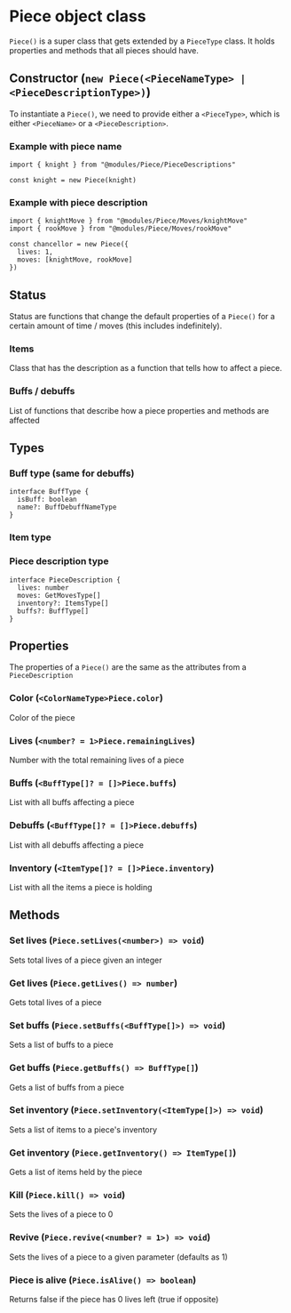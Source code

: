 # Piece object class
`Piece()` is a super class that gets extended by a `PieceType` class. It holds properties and methods that all pieces should have.
## Constructor (`new Piece(<PieceNameType> | <PieceDescriptionType>)`)
To instantiate a `Piece()`, we need to provide either a `<PieceType>`, which is either `<PieceName>` or a `<PieceDescription>`.

### Example with piece name
```
import { knight } from "@modules/Piece/PieceDescriptions"

const knight = new Piece(knight)
```
### Example with piece description
```
import { knightMove } from "@modules/Piece/Moves/knightMove"
import { rookMove } from "@modules/Piece/Moves/rookMove"

const chancellor = new Piece({
  lives: 1,
  moves: [knightMove, rookMove]
})
```

## Status
Status are functions that change the default properties of a `Piece()` for a certain amount of time / moves (this includes indefinitely).

### Items
Class that has the description as a function that tells how to affect a piece.
### Buffs / debuffs
List of functions that describe how a piece properties and methods are affected

## Types

### Buff type (same for debuffs)
```
interface BuffType {
  isBuff: boolean
  name?: BuffDebuffNameType
}
```
### Item type

### Piece description type
```
interface PieceDescription {
  lives: number
  moves: GetMovesType[]
  inventory?: ItemsType[]
  buffs?: BuffType[]
}
```
## Properties
The properties of a `Piece()` are the same as the attributes from a `PieceDescription`

### Color (`<ColorNameType>Piece.color`)
Color of the piece
### Lives (`<number? = 1>Piece.remainingLives`)
Number with the total remaining lives of a piece
### Buffs (`<BuffType[]? = []>Piece.buffs`)
List with all buffs affecting a piece
### Debuffs (`<BuffType[]? = []>Piece.debuffs`)
List with all debuffs affecting a piece
### Inventory (`<ItemType[]? = []>Piece.inventory`)
List with all the items a piece is holding

## Methods

### Set lives (`Piece.setLives(<number>) => void`)
Sets total lives of a piece given an integer
### Get lives (`Piece.getLives() => number`)
Gets total lives of a piece
### Set buffs (`Piece.setBuffs(<BuffType[]>) => void`)
Sets a list of buffs to a piece
### Get buffs (`Piece.getBuffs() => BuffType[]`)
Gets a list of buffs from a piece
### Set inventory (`Piece.setInventory(<ItemType[]>) => void`)
Sets a list of items to a piece's inventory
### Get inventory (`Piece.getInventory() => ItemType[]`)
Gets a list of items held by the piece
### Kill (`Piece.kill() => void`)
Sets the lives of a piece to 0
### Revive (`Piece.revive(<number? = 1>) => void`)
Sets the lives of a piece to a given parameter (defaults as 1)
### Piece is alive (`Piece.isAlive() => boolean`)
Returns false if the piece has 0 lives left (true if opposite)